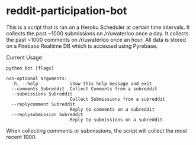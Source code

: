 # reddit-participation-bot
This is a script that is ran on a Heroku Scheduler at certain time intervals.
It collects the past ~1000 submissions on /r/uwaterloo once a day.
It collects the past ~1000 comments on /r/uwaterloo once an hour.
All data is stored on a Firebase Realtime DB which is accessed using Pyrebase.

Current Usage
```
python bot [flags]

non-optional arguments:
  -h, --help            show this help message and exit
  --comments Subreddit  Collect Comments from a subreddit
  --submissions Subreddit
                        Collect Submissions from a subreddit
  --replycomment Subreddit
                        Reply to comments on a subreddit
  --replysubmission Subreddit
                        Reply to submissions on a subreddit

```

When collecting comments or submissions, the script will collect the most recent 1000.

